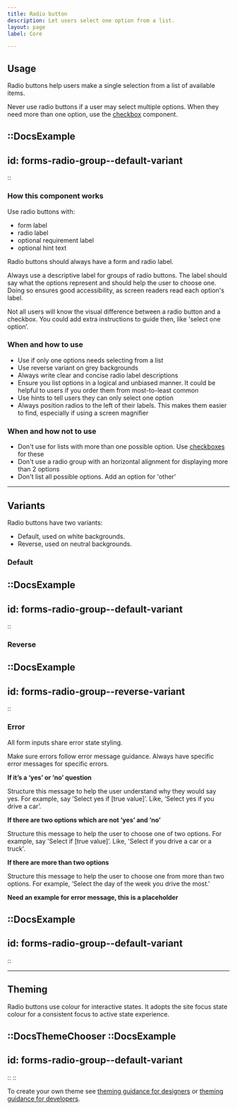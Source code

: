 ```yaml
---
title: Radio button
description: Let users select one option from a list.
layout: page
label: Core

---
```


## Usage

Radio buttons help users make a single selection from a list of available items.

Never use radio buttons if a user may select multiple options. When they need more than one option, use the [checkbox](/design-system/components/checkbox/) component.

::DocsExample
---
id: forms-radio-group--default-variant
---
::

### How this component works

Use radio buttons with:

- form label
- radio label
- optional requirement label
- optional hint text

Radio buttons should always have a form and radio label. 

Always use a descriptive label for groups of radio buttons. The label should say what the options represent and should help the user to choose one. Doing so ensures good accessibility, as screen readers read each option's label.

Not all users will know the visual difference between a radio button and a checkbox. You could add extra instructions to guide then, like 'select one option’.

### When and how to use

- Use if only one options needs selecting from a list
- Use reverse variant on grey backgrounds
- Always write clear and concise radio label descriptions
- Ensure you list options in a logical and unbiased manner. It could be helpful to users if you order them from most-to-least common
- Use hints to tell users they can only select one option
- Always position radios to the left of their labels. This makes them easier to find, especially if using a screen magnifier

### When and how not to use

- Don't use for lists with more than one possible option. Use [checkboxes](/design-system/components/checkbox/) for these
- Don't use a radio group with an horizontal alignment for displaying more than 2 options
- Don't list all possible options. Add an option for 'other'

---

## Variants

Radio buttons have two variants:

- Default, used on white backgrounds.
- Reverse, used on neutral backgrounds.

### Default

::DocsExample
---
id: forms-radio-group--default-variant
---
::

### Reverse

::DocsExample
---
id: forms-radio-group--reverse-variant
---
::

### Error

All form inputs share error state styling.

Make sure errors follow error message guidance. Always have specific error messages for specific errors.

**If it’s a ‘yes’ or ‘no’ question**

Structure this message to help the user understand why they would say yes. For example, say ‘Select yes if [true value]’. Like, ‘Select yes if you drive a car’.

**If there are two options which are not ‘yes’ and ‘no’**

Structure this message to help the user to choose one of two options. For example, say 'Select if [true value]’. Like, 'Select if you drive a car or a truck'.

**If there are more than two options**

Structure this message to help the user to choose one from more than two options. For example, ‘Select the day of the week you drive the most.'

**Need an example for error message, this is a placeholder**

::DocsExample
---
id: forms-radio-group--default-variant
---
::

---

## Theming

Radio buttons use colour for interactive states. It adopts the site focus state colour for a consistent focus to active state experience.

::DocsThemeChooser
  ::DocsExample
  ---
  id: forms-radio-group--default-variant
  ---
  ::
::

To create your own theme see [theming guidance for designers](/design-system/design/theming-guidance-for-designers) or [theming guidance for developers](/design-system/develop/theming).
